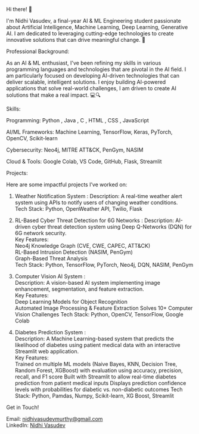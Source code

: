 Hi there! 👋  

I'm Nidhi Vasudev, a final-year AI & ML Engineering student passionate about Artificial Intelligence, Machine Learning, Deep Learning, Generative AI. I am dedicated to leveraging cutting-edge technologies to create innovative solutions that can drive meaningful change. 🚀  



Professional Background:  

As an AI & ML enthusiast, I've been refining my skills in various programming languages and technologies that are pivotal in the AI field. I am particularly focused on developing AI-driven technologies that can deliver scalable, intelligent solutions. I enjoy building AI-powered applications that solve real-world challenges, I am driven to create AI solutions that make a real impact.  💻🔍  



Skills:  

 Programming: Python , Java , C , HTML , CSS , JavaScript
 
 AI/ML Frameworks: Machine Learning, TensorFlow, Keras, PyTorch, OpenCV, Scikit-learn
 
 Cybersecurity: Neo4j, MITRE ATT&CK, PenGym, NASIM
 
 Cloud & Tools: Google Colab, VS Code, GitHub, Flask, Streamlit 



Projects:  

Here are some impactful projects I’ve worked on:

1. Weather Notification System : 
    Description: A real-time weather alert system using APIs to notify users of changing weather conditions.  
    Tech Stack: Python, OpenWeather API, Twilio, Flask  
 

2.  RL-Based Cyber Threat Detection for 6G Networks : 
     Description: AI-driven cyber threat detection system using Deep Q-Networks (DQN) for 6G network security.  
     Key Features:  
       Neo4j Knowledge Graph (CVE, CWE, CAPEC, ATT&CK)  
       RL-Based Intrusion Detection (NASIM, PenGym)  
       Graph-Based Threat Analysis  
       Tech Stack: Python, TensorFlow, PyTorch, Neo4j, DQN, NASIM, PenGym  


3.  Computer Vision AI System :  
     Description: A vision-based AI system implementing image enhancement, segmentation, and feature extraction.  
     Key Features:  
       Deep Learning Models for Object Recognition  
       Automated Image Processing & Feature Extraction 
       Solves 10+ Computer Vision Challenges
       Tech Stack: Python, OpenCV, TensorFlow, Google Colab
    

4.  Diabetes Prediction System :  
     Description: A Machine Learning-based system that predicts the likelihood of diabetes using patient medical data with an interactive Streamlit web application.  
     Key Features:  
       Trained on multiple ML models (Naive Bayes, KNN, Decision Tree, Random Forest, XGBoost) with evaluation using accuracy, precision, recall, and F1 score
       Built with Streamlit to allow real-time diabetes prediction from patient medical inputs 
       Displays prediction confidence levels with probabilities for diabetic vs. non-diabetic outcomes
       Tech Stack: Python, Pamdas, Numpy, Scikit-learn, XG Boost, Streamlit 


 Get in Touch!  

  Email: [nidhivasudevmurthy@gmail.com](mailto:nidhivasudevmurthy@gmail.com)  
  LinkedIn: [Nidhi Vasudev](http://www.linkedin.com/in/nidhivasudev)  
